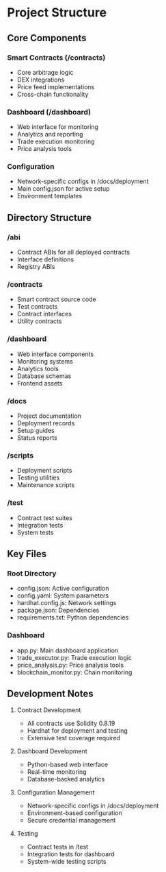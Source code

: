 # Project Structure

## Core Components

### Smart Contracts (/contracts)
- Core arbitrage logic
- DEX integrations
- Price feed implementations
- Cross-chain functionality

### Dashboard (/dashboard)
- Web interface for monitoring
- Analytics and reporting
- Trade execution monitoring
- Price analysis tools

### Configuration
- Network-specific configs in /docs/deployment
- Main config.json for active setup
- Environment templates

## Directory Structure

### /abi
- Contract ABIs for all deployed contracts
- Interface definitions
- Registry ABIs

### /contracts
- Smart contract source code
- Test contracts
- Contract interfaces
- Utility contracts

### /dashboard
- Web interface components
- Monitoring systems
- Analytics tools
- Database schemas
- Frontend assets

### /docs
- Project documentation
- Deployment records
- Setup guides
- Status reports

### /scripts
- Deployment scripts
- Testing utilities
- Maintenance scripts

### /test
- Contract test suites
- Integration tests
- System tests

## Key Files

### Root Directory
- config.json: Active configuration
- config.yaml: System parameters
- hardhat.config.js: Network settings
- package.json: Dependencies
- requirements.txt: Python dependencies

### Dashboard
- app.py: Main dashboard application
- trade_executor.py: Trade execution logic
- price_analysis.py: Price analysis tools
- blockchain_monitor.py: Chain monitoring

## Development Notes

1. Contract Development
   - All contracts use Solidity 0.8.19
   - Hardhat for deployment and testing
   - Extensive test coverage required

2. Dashboard Development
   - Python-based web interface
   - Real-time monitoring
   - Database-backed analytics

3. Configuration Management
   - Network-specific configs in /docs/deployment
   - Environment-based configuration
   - Secure credential management

4. Testing
   - Contract tests in /test
   - Integration tests for dashboard
   - System-wide testing scripts
